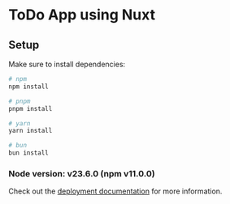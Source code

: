 # ToDo App using Nuxt

## Setup

Make sure to install dependencies:

```bash
# npm
npm install

# pnpm
pnpm install

# yarn
yarn install

# bun
bun install
```

### Node version: v23.6.0 (npm v11.0.0)


Check out the [deployment documentation](https://nuxt.com/docs/getting-started/deployment) for more information.
